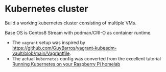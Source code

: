 # Kubernetes cluster

Build a working kubernetes cluster consisting of multiple VMs.

Base OS is Centos8 Stream with podman/CRI-O as container runtime.

* The `vagrant` setup was inspired by https://github.com/GuyBarros/vagrant-kubeadm-vault/blob/main/Vagrantfile.
* The actual `kubernetes` config was converted from the excellent tutorial [Running Kubernetes on your Raspberry Pi homelab](`running_kubernetes_on_your_raspberry_pi_homelab.pdf`)

